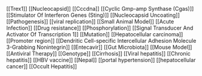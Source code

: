 [[Trex1]]
[[Nucleocapsid]]
[[Cccdna]]
[[Cyclic Gmp-amp Synthase (Cgas)]]
[[Stimulator Of Interferon Genes (Sting)]]
[[Nucleocapsid Uncoating]]
[[Pathogenesis]]
[[viral replication]]
[[Small Animal Model]]
[[Acute Infection]]
[[Drug resistance]]
[[Phosphorylation]]
[[Signal Transducer And Activator Of Transcription 1]]
[[Mutation]]
[[Hepatocellular carcinoma]]
[[Promoter region]]
[[Dendritic Cell-specific Intercellular Adhesion Molecule 3-Grabbing Nonintegrin]]
[[Entecavir]]
[[Gut Microbiota]]
[[Mouse Model]]
[[Antiviral Therapy]]
[[Genotype]]
[[Cirrhosis]]
[[Viral hepatitis]]
[[Chronic hepatitis]]
[[HBV vaccine]]
[[Nepal]]
[[portal hypertension]]
[[hepatocellular cancer]]
[[Occult Hepatitis]]
